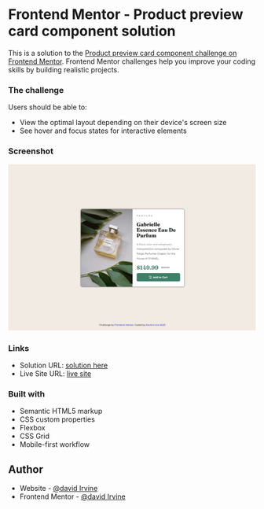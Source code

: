 # Frontend Mentor - Product preview card component solution

This is a solution to the [Product preview card component challenge on Frontend Mentor](https://www.frontendmentor.io/challenges/product-preview-card-component-GO7UmttRfa). Frontend Mentor challenges help you improve your coding skills by building realistic projects. 



### The challenge

Users should be able to:

- View the optimal layout depending on their device's screen size
- See hover and focus states for interactive elements

### Screenshot

![](./images/screenshot.jpg)


### Links

- Solution URL: [solution here](https://github.com/DavidIrvine-TW/frontend_mentor-perfume-card)
- Live Site URL: [live site ](https://davidirvine-tw.github.io/frontend_mentor-perfume-card/)


### Built with

- Semantic HTML5 markup
- CSS custom properties
- Flexbox
- CSS Grid
- Mobile-first workflow

## Author

- Website - [@david Irvine](https://github.com/DavidIrvine-TW)
- Frontend Mentor - [@david Irvine](https://www.frontendmentor.io/profile/yourusername)




